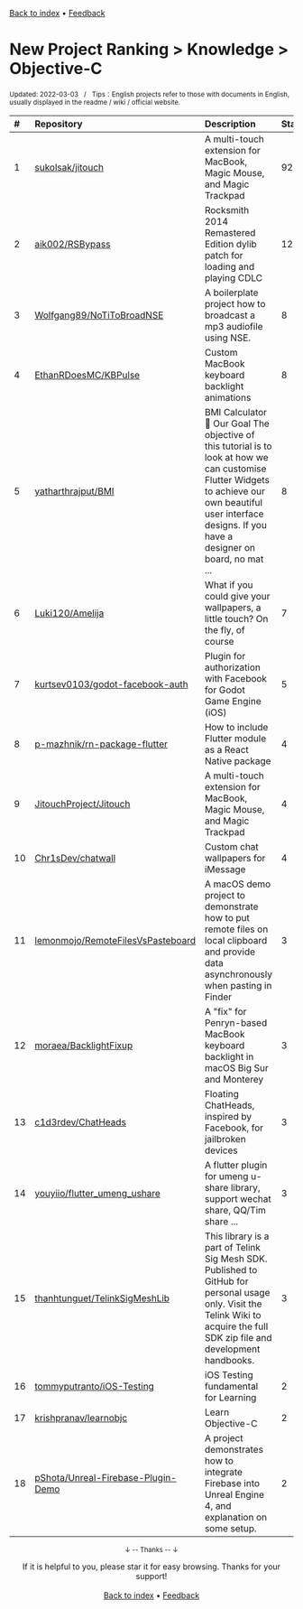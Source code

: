 <a href="https://github.com/GrowingGit/GitHub-English-Top-Charts#github-english-top-charts">Back to index</a> • <a href="/content/docs/feedback.md">Feedback</a>

# New Project Ranking > Knowledge > Objective-C
<sub>Updated: 2022-03-03&nbsp;&nbsp;&nbsp;/&nbsp;&nbsp;&nbsp;Tips：English projects refer to those with documents in English, usually displayed in the readme / wiki / official website.</sub>

|#|Repository|Description|Stars|Updated|Created|
|:-|:-|:-|:-|:-|:-|
|1|[sukolsak/jitouch](https://github.com/sukolsak/jitouch)|A multi-touch extension for MacBook, Magic Mouse, and Magic Trackpad|92|2021-11-27|2021-04-20|
|2|[aik002/RSBypass](https://github.com/aik002/RSBypass)|Rocksmith 2014 Remastered Edition dylib patch for loading and playing CDLC|12|2022-02-13|2021-11-24|
|3|[Wolfgang89/NoTiToBroadNSE](https://github.com/Wolfgang89/NoTiToBroadNSE)|A boilerplate project  how to broadcast a mp3 audiofile using NSE.|8|2021-11-18|2021-11-16|
|4|[EthanRDoesMC/KBPulse](https://github.com/EthanRDoesMC/KBPulse)|Custom MacBook keyboard backlight animations|8|2021-11-01|2021-10-21|
|5|[yatharthrajput/BMI](https://github.com/yatharthrajput/BMI)|BMI Calculator 💪 Our Goal The objective of this tutorial is to look at how we can customise Flutter Widgets to achieve our own beautiful user interface designs. If you have a designer on board, no mat ...|8|2021-12-09|2021-07-09|
|6|[Luki120/Amelija](https://github.com/Luki120/Amelija)|What if you could give your wallpapers, a little touch? On the fly, of course|7|2021-12-06|2021-05-27|
|7|[kurtsev0103/godot-facebook-auth](https://github.com/kurtsev0103/godot-facebook-auth)|Plugin for authorization with Facebook for Godot Game Engine (iOS)|5|2021-12-07|2021-09-12|
|8|[p-mazhnik/rn-package-flutter](https://github.com/p-mazhnik/rn-package-flutter)|How to include Flutter module as a React Native package|4|2022-01-17|2021-09-25|
|9|[JitouchProject/Jitouch](https://github.com/JitouchProject/Jitouch)|A multi-touch extension for MacBook, Magic Mouse, and Magic Trackpad|4|2022-01-04|2021-04-23|
|10|[Chr1sDev/chatwall](https://github.com/Chr1sDev/chatwall)|Custom chat wallpapers for iMessage|4|2021-09-01|2021-04-21|
|11|[lemonmojo/RemoteFilesVsPasteboard](https://github.com/lemonmojo/RemoteFilesVsPasteboard)|A macOS demo project to demonstrate how to put remote files on local clipboard and provide data asynchronously when pasting in Finder|3|2022-02-03|2022-02-03|
|12|[moraea/BacklightFixup](https://github.com/moraea/BacklightFixup)|A "fix" for Penryn-based MacBook keyboard backlight in macOS Big Sur and Monterey|3|2022-02-04|2022-01-26|
|13|[c1d3rdev/ChatHeads](https://github.com/c1d3rdev/ChatHeads)|Floating ChatHeads, inspired by Facebook, for jailbroken devices|3|2021-11-18|2021-11-18|
|14|[youyiio/flutter_umeng_ushare](https://github.com/youyiio/flutter_umeng_ushare)|A flutter plugin for umeng u-share library, support wechat share, QQ/Tim share ...|3|2021-09-04|2021-05-20|
|15|[thanhtunguet/TelinkSigMeshLib](https://github.com/thanhtunguet/TelinkSigMeshLib)|This library is a part of Telink Sig Mesh SDK. Published to GitHub for personal usage only. Visit the Telink Wiki to acquire the full SDK zip file and development handbooks.|3|2021-10-01|2021-03-22|
|16|[tommyputranto/iOS-Testing](https://github.com/tommyputranto/iOS-Testing)|iOS Testing fundamental for Learning|2|2021-11-29|2021-11-04|
|17|[krishpranav/learnobjc](https://github.com/krishpranav/learnobjc)|Learn Objective-C |2|2021-10-02|2021-10-01|
|18|[pShota/Unreal-Firebase-Plugin-Demo](https://github.com/pShota/Unreal-Firebase-Plugin-Demo)|A project demonstrates how to integrate Firebase into Unreal Engine 4, and explanation on some setup.|2|2021-09-03|2021-03-04|

<div align="center">
    <p><sub>↓ -- Thanks -- ↓</sub></p>
    If it is helpful to you, please star it for easy browsing. Thanks for your support!
</div>

<br/>

<div align="center"><a href="https://github.com/GrowingGit/GitHub-English-Top-Charts#github-english-top-charts">Back to index</a> • <a href="/content/docs/feedback.md">Feedback</a></div>
